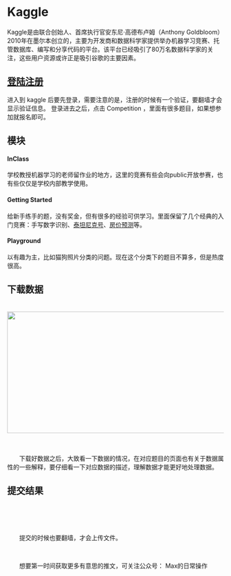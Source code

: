 # Kaggle
Kaggle是由联合创始人、首席执行官安东尼·高德布卢姆（Anthony Goldbloom）2010年在墨尔本创立的，主要为开发商和数据科学家提供举办机器学习竞赛、托管数据库、编写和分享代码的平台。该平台已经吸引了80万名数据科学家的关注，这些用户资源或许正是吸引谷歌的主要因素。
<h2><a href="https://www.kaggle.com"> 登陆注册 </a></h2>
进入到&nbsp;kaggle&nbsp;后要先登录，需要注意的是，注册的时候有一个验证，要翻墙才会显示验证信息。
登录进去之后，点击 Competition ，里面有很多题目，如果想参加就报名即可。

## 模块
#### InClass
学校教授机器学习的老师留作业的地方，这里的竞赛有些会向public开放参赛，也有些仅仅是学校内部教学使用。

#### Getting Started 
给新手练手的题，没有奖金，但有很多的经验可供学习。里面保留了几个经典的入门竞赛：手写数字识别、<a href='/kaggle_getting_started/Titanic'>泰坦尼克号</a>、<a href='/kaggle_getting_started/House-Prices'>房价预测</a>等。

#### Playground
以有趣为主，比如猫狗照片分类的问题。现在这个分类下的题目不算多，但是热度很高。

## 下载数据
<p>　　&nbsp;&nbsp;<img src="https://img2018.cnblogs.com/blog/1458123/201905/1458123-20190525190519940-1131080000.png" alt="" width="655" height="282" /></p>
<p>　　<img src="https://img2018.cnblogs.com/blog/1458123/201905/1458123-20190525190705565-1918222721.png" alt="" /></p>
<p>　　下载好数据之后，大致看一下数据的情况，在对应题目的页面也有关于数据属性的一些解释，要仔细看一下对应数据的描述，理解数据才能更好地处理数据。</p>

## 提交结果
<p>　　　　　　<img src="https://img2018.cnblogs.com/blog/1458123/201905/1458123-20190525200425480-1835568673.png" alt="" /></p>
<p>　　　　　　&nbsp;<img src="https://img2018.cnblogs.com/blog/1458123/201905/1458123-20190525200749846-1177775138.png" alt="" /></p>
<p>　　提交的时候也要翻墙，才会上传文件。</p>
<p>&nbsp;</p>
<p>　　想要第一时间获取更多有意思的推文，可关注公众号：&nbsp;Max的日常操作</p>
<p>　　　　　　　　　　　　　　　　　　　　　　　　　　　&nbsp;<img src="https://img2018.cnblogs.com/blog/1458123/201905/1458123-20190522173941723-1301336312.png" alt="" /></p>
<p>&nbsp;</p>
